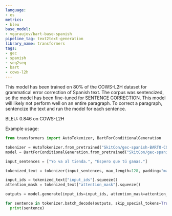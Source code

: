 ```yaml
---
language:
- es
metrics:
- bleu
base_model:
- vgaraujov/bart-base-spanish
pipeline_tag: text2text-generation
library_name: transformers
tags:
- gec
- spanish
- seq2seq
- bart
- cows-l2h
---
```


This model has been trained on 80% of the COWS-L2H dataset for grammatical error correction of Spanish text. The corpus was sentencized, so the model has been fine-tuned for SENTENCE CORRECTION. This model will likely not perform well on an entire paragraph. To correct a paragraph, sentencize the text and run the model for each sentence.

BLEU: 0.846 on COWS-L2H

Example usage:

```python
from transformers import AutoTokenizer, BartForConditionalGeneration

tokenizer = AutoTokenizer.from_pretrained("SkitCon/gec-spanish-BARTO-COWS-L2H")
model = BartForConditionalGeneration.from_pretrained("SkitCon/gec-spanish-BARTO-COWS-L2H")

input_sentences = ["Yo va al tienda.", "Espero que tú ganas."]

tokenized_text = tokenizer(input_sentences, max_length=128, padding="max_length", truncation=True, return_tensors="pt")

input_ids = tokenized_text["input_ids"].squeeze()
attention_mask = tokenized_text["attention_mask"].squeeze()

outputs = model.generate(input_ids=input_ids, attention_mask=attention_mask)

for sentence in tokenizer.batch_decode(outputs, skip_special_tokens=True):
  print(sentence)
```